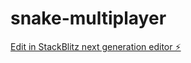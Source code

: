 # snake-multiplayer

[Edit in StackBlitz next generation editor ⚡️](https://stackblitz.com/~/github.com/oseiasflores/snake-multiplayer)